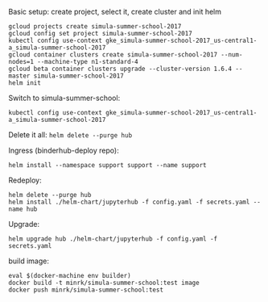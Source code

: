 Basic setup: create project, select it, create cluster and init helm

    gcloud projects create simula-summer-school-2017
    gcloud config set project simula-summer-school-2017
    kubectl config use-context gke_simula-summer-school-2017_us-central1-a_simula-summer-school-2017
    gcloud container clusters create simula-summer-school-2017 --num-nodes=1 --machine-type n1-standard-4
    gcloud beta container clusters upgrade --cluster-version 1.6.4 --master simula-summer-school-2017
    helm init

Switch to simula-summer-school:

    kubectl config use-context gke_simula-summer-school-2017_us-central1-a_simula-summer-school-2017

Delete it all: `helm delete --purge hub`


Ingress (binderhub-deploy repo):

    helm install --namespace support support --name support
Redeploy:

    helm delete --purge hub
    helm install ./helm-chart/jupyterhub -f config.yaml -f secrets.yaml --name hub

Upgrade:

    helm upgrade hub ./helm-chart/jupyterhub -f config.yaml -f secrets.yaml


build image:

    eval $(docker-machine env builder)
    docker build -t minrk/simula-summer-school:test image
    docker push minrk/simula-summer-school:test
